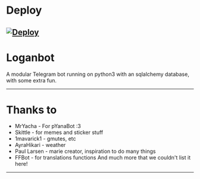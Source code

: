 # Deploy

[![Deploy](https://www.herokucdn.com/deploy/button.svg)](https://heroku.com/deploy?template=https://github.com/Nitin1818/HarukaAya/tree/Nitin1818-update-1)
---
# Loganbot

A modular Telegram bot running on python3 with an sqlalchemy database, with some extra fun.



---
# Thanks to

* MrYacha - For pYanaBot :3
* Skittle - for memes and sticker stuff
* 1mavarick1 - gmutes, etc 
* AyraHikari - weather
* Paul Larsen - marie creator, inspiration to do many things
* FFBot - for translations functions
And much more that we couldn't list it here!
---
